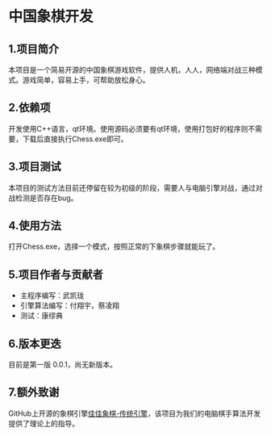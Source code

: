 # 中国象棋开发

## 1.项目简介

本项目是一个简易开源的中国象棋游戏软件，提供人机，人人，网络端对战三种模式。游戏简单，容易上手，可帮助放松身心。

## 2.依赖项

开发使用C++语言，qt环境。使用源码必须要有qt环境，使用打包好的程序则不需要，下载后直接执行Chess.exe即可。

## 3.项目测试

本项目的测试方法目前还停留在较为初级的阶段，需要人与电脑引擎对战，通过对战检测是否存在bug。

## 4.使用方法

打开Chess.exe，选择一个模式，按照正常的下象棋步骤就能玩了。

## 5.项目作者与贡献者
* 主程序编写：武凯珑
* 引擎算法编写：付翔宇，蔡凌翔
* 测试：康缪典

## 6.版本更迭
目前是第一版 0.0.1，尚无新版本。

## 7.额外致谢
GitHub上开源的象棋引擎[佳佳象棋-传统引擎](https://github.com/leedavid/NewGG)，该项目为我们的电脑棋手算法开发提供了理论上的指导。
